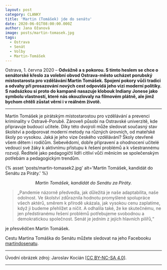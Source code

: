 ```yaml
---
layout: post
category: CLANKY
title: 'Martin (Tomášek) jde do senátu'
date: 2020-06-01T08:00:00.000Z
author: Jana Ožanová
image: posts/martin-tomasek.jpg
tags:
  - Ostrava
  - Senát
  - Volby
  - Martin-Tomášek
---
```


Ostrava, 1. června 2020 – **Odvážně a s pokorou. S tímto heslem se chce o senátorské křeslo za volební obvod Ostrava-město ucházet porubský místostarosta pro vzdělávání Martin Tomášek. Spojení pokory vůči tradici a odvahy při prosazování nových cest odpovídá jeho vizi moderní politiky. S nadsázkou si proto do kampaně nasazuje klobouk Indiany Jonese jako symbolu vlastností, které nás okouzlovaly na filmovém plátně, ale jimž bychom chtěli zůstat věrni i v reálném životě.**

<hr />

Martin Tomášek je pirátským místostarostou pro vzdělávání a prevenci kriminality v Ostravě-Porubě. Zároveň působí na Ostravské univerzitě, kde připravuje budoucí učitele. Díky této dvojroli může sledovat současný stav školství a podporovat moderní metody na různých úrovních, od mateřské školy po vysokou. Jaká je jeho vize českého vzdělávání? Školy otevřené všem dětem i rodičům. Sebevědomí, dobře připravení a ohodnocení učitelé vedoucí své žáky k aktivnímu přístupu k řešení problémů a k všestrannému rozvoji. Ředitelé jako pedagogičtí lídři citliví vůči měnícím se společenským potřebám a pedagogickým trendům.

{% asset 'posts/martin-tomasek2.jpg' alt='Martin Tomášek, kandidát do Senátu za Piráty.' %}

<p style="text-align: center"><i>Martin Tomášek, kandidát do Senátu za Piráty.</i></p>

> „Pandemie názorně předvedla, jak důležitá je naše adaptabilita, naše odolnost. Ve školství zdůraznila hodnotu promyšlené spolupráce všech aktérů, směrem k přírodě ukázala, jak vysokou cenu zaplatíme, když ji budeme přehlížet a ničit. A odhalila také, že ke skutečnému, ne jen předstíranému řešení problémů potřebujeme svobodnou a demokratickou společnost. Senát je jedním z jejích hlavních pilířů,“

je přesvědčen Martin Tomášek.

Cestu Martina Tomáška do Senátu můžete sledovat na jeho Facebooku [martindosenatu](https://www.facebook.com/martindosenatu/).

---

Úvodní obrázek zdroj: Jaroslav Kocián \[[CC BY-NC-SA 4.0](https://creativecommons.org/licenses/by-nc-sa/4.0/deed.cs)\].

- - -
